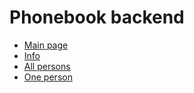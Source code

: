 # Phonebook backend
- [Main page](https://part3-phonebook-backend-xqyh.onrender.com)
- [Info](https://part3-phonebook-backend-xqyh.onrender.com/info)
- [All persons](https://part3-phonebook-backend-xqyh.onrender.com/api/persons)
- [One person](https://part3-phonebook-backend-xqyh.onrender.com/api/persons/1)
